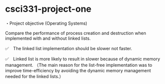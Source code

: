 # csci331-project-one

・Project objective (Operating Systems)

Compare the performance of process creation and destruction when implemented with and without linked lists.



✅　The linked list implementation should be slower not faster. 

✅　Linked list is more likely to result in slower because of dynamic memory management.
（The main reason for the list-free implementation was to improve time-efficiency by avoiding the dynamic memory management needed for the linked lists.）
